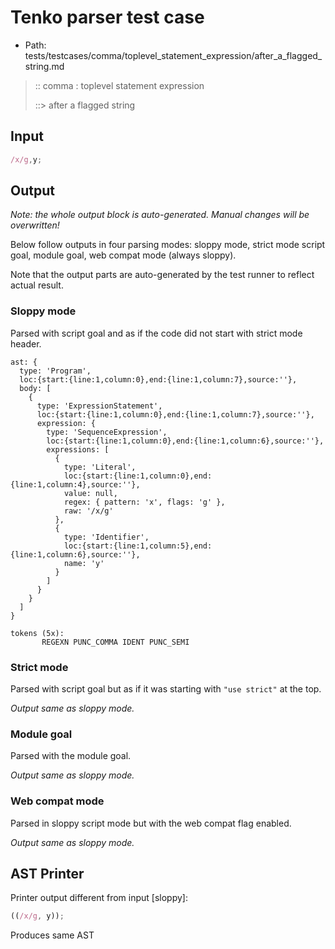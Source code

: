 # Tenko parser test case

- Path: tests/testcases/comma/toplevel_statement_expression/after_a_flagged_string.md

> :: comma : toplevel statement expression
>
> ::> after a flagged string

## Input

`````js
/x/g,y;
`````

## Output

_Note: the whole output block is auto-generated. Manual changes will be overwritten!_

Below follow outputs in four parsing modes: sloppy mode, strict mode script goal, module goal, web compat mode (always sloppy).

Note that the output parts are auto-generated by the test runner to reflect actual result.

### Sloppy mode

Parsed with script goal and as if the code did not start with strict mode header.

`````
ast: {
  type: 'Program',
  loc:{start:{line:1,column:0},end:{line:1,column:7},source:''},
  body: [
    {
      type: 'ExpressionStatement',
      loc:{start:{line:1,column:0},end:{line:1,column:7},source:''},
      expression: {
        type: 'SequenceExpression',
        loc:{start:{line:1,column:0},end:{line:1,column:6},source:''},
        expressions: [
          {
            type: 'Literal',
            loc:{start:{line:1,column:0},end:{line:1,column:4},source:''},
            value: null,
            regex: { pattern: 'x', flags: 'g' },
            raw: '/x/g'
          },
          {
            type: 'Identifier',
            loc:{start:{line:1,column:5},end:{line:1,column:6},source:''},
            name: 'y'
          }
        ]
      }
    }
  ]
}

tokens (5x):
       REGEXN PUNC_COMMA IDENT PUNC_SEMI
`````

### Strict mode

Parsed with script goal but as if it was starting with `"use strict"` at the top.

_Output same as sloppy mode._

### Module goal

Parsed with the module goal.

_Output same as sloppy mode._

### Web compat mode

Parsed in sloppy script mode but with the web compat flag enabled.

_Output same as sloppy mode._

## AST Printer

Printer output different from input [sloppy]:

````js
((/x/g, y));
````

Produces same AST
